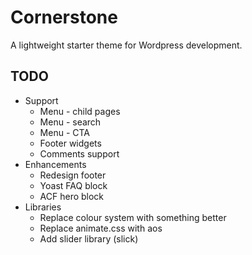 # Cornerstone

A lightweight starter theme for Wordpress development.


## TODO

- Support
    - Menu - child pages
    - Menu - search
    - Menu - CTA
    - Footer widgets
    - Comments support
- Enhancements
    - Redesign footer
    - Yoast FAQ block
    - ACF hero block
- Libraries
    - Replace colour system with something better
    - Replace animate.css with aos
    - Add slider library (slick)
